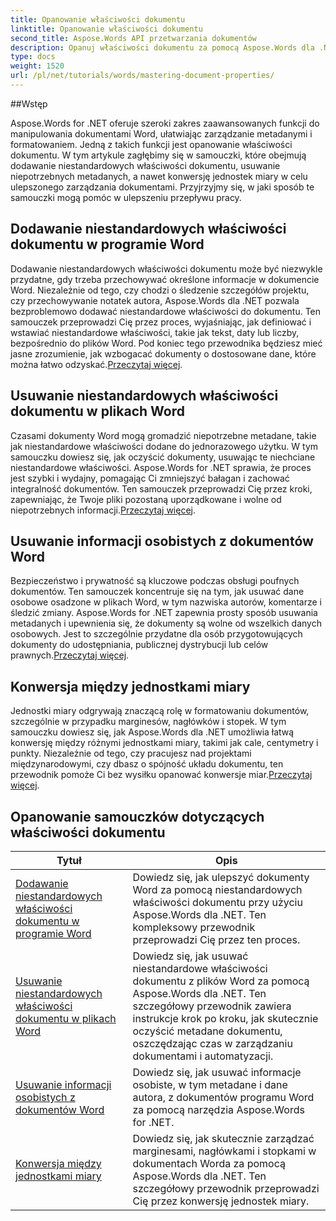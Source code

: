 ```yaml
---
title: Opanowanie właściwości dokumentu
linktitle: Opanowanie właściwości dokumentu
second_title: Aspose.Words API przetwarzania dokumentów
description: Opanuj właściwości dokumentu za pomocą Aspose.Words dla .NET. Naucz się dodawać, usuwać i konwertować jednostki miary w dokumentach Word dzięki tym łatwym do naśladowania samouczkom.
type: docs
weight: 1520
url: /pl/net/tutorials/words/mastering-document-properties/
---
```

##Wstęp  

Aspose.Words for .NET oferuje szeroki zakres zaawansowanych funkcji do manipulowania dokumentami Word, ułatwiając zarządzanie metadanymi i formatowaniem. Jedną z takich funkcji jest opanowanie właściwości dokumentu. W tym artykule zagłębimy się w samouczki, które obejmują dodawanie niestandardowych właściwości dokumentu, usuwanie niepotrzebnych metadanych, a nawet konwersję jednostek miary w celu ulepszonego zarządzania dokumentami. Przyjrzyjmy się, w jaki sposób te samouczki mogą pomóc w ulepszeniu przepływu pracy.

## Dodawanie niestandardowych właściwości dokumentu w programie Word  

Dodawanie niestandardowych właściwości dokumentu może być niezwykle przydatne, gdy trzeba przechowywać określone informacje w dokumencie Word. Niezależnie od tego, czy chodzi o śledzenie szczegółów projektu, czy przechowywanie notatek autora, Aspose.Words dla .NET pozwala bezproblemowo dodawać niestandardowe właściwości do dokumentu. Ten samouczek przeprowadzi Cię przez proces, wyjaśniając, jak definiować i wstawiać niestandardowe właściwości, takie jak tekst, daty lub liczby, bezpośrednio do plików Word. Pod koniec tego przewodnika będziesz mieć jasne zrozumienie, jak wzbogacać dokumenty o dostosowane dane, które można łatwo odzyskać.[Przeczytaj więcej](./adding-custom-document-properties-in-word/).

## Usuwanie niestandardowych właściwości dokumentu w plikach Word  

Czasami dokumenty Word mogą gromadzić niepotrzebne metadane, takie jak niestandardowe właściwości dodane do jednorazowego użytku. W tym samouczku dowiesz się, jak oczyścić dokumenty, usuwając te niechciane niestandardowe właściwości. Aspose.Words for .NET sprawia, że proces jest szybki i wydajny, pomagając Ci zmniejszyć bałagan i zachować integralność dokumentów. Ten samouczek przeprowadzi Cię przez kroki, zapewniając, że Twoje pliki pozostaną uporządkowane i wolne od niepotrzebnych informacji.[Przeczytaj więcej](./remove-custom-document-properties-in-word-files/).

## Usuwanie informacji osobistych z dokumentów Word  

 Bezpieczeństwo i prywatność są kluczowe podczas obsługi poufnych dokumentów. Ten samouczek koncentruje się na tym, jak usuwać dane osobowe osadzone w plikach Word, w tym nazwiska autorów, komentarze i śledzić zmiany. Aspose.Words for .NET zapewnia prosty sposób usuwania metadanych i upewnienia się, że dokumenty są wolne od wszelkich danych osobowych. Jest to szczególnie przydatne dla osób przygotowujących dokumenty do udostępniania, publicznej dystrybucji lub celów prawnych.[Przeczytaj więcej](./remove-personal-information-word-document/).

## Konwersja między jednostkami miary  

 Jednostki miary odgrywają znaczącą rolę w formatowaniu dokumentów, szczególnie w przypadku marginesów, nagłówków i stopek. W tym samouczku dowiesz się, jak Aspose.Words dla .NET umożliwia łatwą konwersję między różnymi jednostkami miary, takimi jak cale, centymetry i punkty. Niezależnie od tego, czy pracujesz nad projektami międzynarodowymi, czy dbasz o spójność układu dokumentu, ten przewodnik pomoże Ci bez wysiłku opanować konwersje miar.[Przeczytaj więcej](./converting-between-measurement-units/).

 ## Opanowanie samouczków dotyczących właściwości dokumentu
| Tytuł | Opis |
| --- | --- |
| [Dodawanie niestandardowych właściwości dokumentu w programie Word](./adding-custom-document-properties-in-word/) | Dowiedz się, jak ulepszyć dokumenty Word za pomocą niestandardowych właściwości dokumentu przy użyciu Aspose.Words dla .NET. Ten kompleksowy przewodnik przeprowadzi Cię przez ten proces. |
| [Usuwanie niestandardowych właściwości dokumentu w plikach Word](./remove-custom-document-properties-in-word-files/) | Dowiedz się, jak usuwać niestandardowe właściwości dokumentu z plików Word za pomocą Aspose.Words dla .NET. Ten szczegółowy przewodnik zawiera instrukcje krok po kroku, jak skutecznie oczyścić metadane dokumentu, oszczędzając czas w zarządzaniu dokumentami i automatyzacji. |
| [Usuwanie informacji osobistych z dokumentów Word](./remove-personal-information-word-document/) | Dowiedz się, jak usuwać informacje osobiste, w tym metadane i dane autora, z dokumentów programu Word za pomocą narzędzia Aspose.Words for .NET. |
| [Konwersja między jednostkami miary](./converting-between-measurement-units/) | Dowiedz się, jak skutecznie zarządzać marginesami, nagłówkami i stopkami w dokumentach Worda za pomocą Aspose.Words dla .NET. Ten szczegółowy przewodnik przeprowadzi Cię przez konwersję jednostek miary. |
